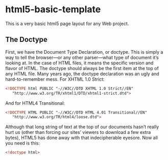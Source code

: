 # html5-basic-template
This is a very basic html5 page layout for any Web project.

## The Doctype

First, we have the Document Type Declaration, or doctype. This is simply a way to tell the browser—or any other parser—what type of document it’s looking at. In the case of HTML files, it means the specific version and flavor of HTML. The doctype should always be the first item at the top of any HTML file. Many years ago, the doctype declaration was an ugly and hard-to-remember mess. For XHTML 1.0 Strict:

```html
<!DOCTYPE html PUBLIC "-//W3C//DTD XHTML 1.0 Strict//EN"
   "http://www.w3.org/TR/xhtml1/DTD/xhtml1-strict.dtd">
```

And for HTML4 Transitional:

```html
<!DOCTYPE HTML PUBLIC "-//W3C//DTD HTML 4.01 Transitional//EN"
   "http://www.w3.org/TR/html4/loose.dtd">
```
Although that long string of text at the top of our documents hasn’t really hurt us (other than forcing our sites’ viewers to download a few extra bytes), HTML5 has done away with that indecipherable eyesore. Now all you need is this:

```html
<!doctype html>

```
